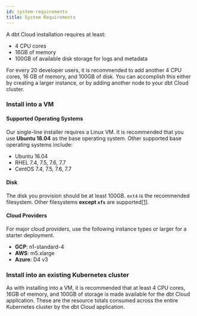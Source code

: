 ```yaml
---
id: system-requirements
title: System Requirements
---
```


A dbt Cloud installation requires at least:

- 4 CPU cores
- 16GB of memory
- 100GB of available disk storage for logs and metadata

For every 20 developer users, it is recommended to add another 4 CPU cores, 16 GB of memory, and 100GB of disk. You can accomplish this either by creating a larger instance, or by adding another node to your dbt Cloud cluster.

### Install into a VM

#### Supported Operating Systems

Our single-line installer requires a Linux VM. It is recommended that you use **Ubuntu 18.04** as the base operating system. Other supported base operating systems include:

- Ubuntu 16.04
- RHEL 7.4, 7.5, 7.6, 7.7
- CentOS 7.4, 7.5, 7.6, 7.7

#### Disk

The disk you provision should be at least 100GB. `ext4` is the recommended filesystem. Other filesystems **except `xfs`** are supported[[1](https://github.com/rook/rook/blob/master/Documentation/ceph-common-issues.md#a-worker-node-using-rbd-devices-hangs-up)].

#### Cloud Providers

For major cloud providers, use the following instance types or larger for a starter deployment.

- **GCP**: n1-standard-4
- **AWS**: m5.xlarge
- **Azure**: D4 v3

### Install into an existing Kubernetes cluster

As with installing into a VM, it is recommended that at least 4 CPU cores, 16GB of memory, and 100GB of storage is made available for the dbt Cloud application. These are the resource totals consumed across the entire Kubernetes cluster by the dbt Cloud application.
